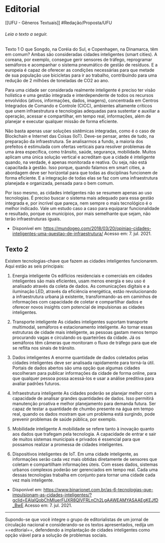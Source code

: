 # Editorial
[[UFU - Gêneros Textuais]]
#Redação/Proposta/UFU

###### Leia o texto a seguir.

Texto 1
O que Songdo, na Coréia do Sul, e Copenhagen, na Dinamarca, têm em comum? Ambas são consideradas cidades inteligentes (smart cities). A coreana, por exemplo, consegue gerir sensores de tráfego, reprogramar semáforos e acompanhar o sistema pneumático de gestão de resíduos. E a europeia é capaz de oferecer as condições necessárias para que metade de sua população use bicicletas para ir ao trabalho, contribuindo para uma redução de 2 milhões de toneladas de CO2 ao ano.

Para uma cidade ser considerada realmente inteligente é preciso ter visão holística e uma gestão integrada e interdependente de todos os recursos envolvidos (ativos, informações, dados, imagens), concentrada em Centros Integrados de Comando e Controle (CICC), ambientes altamente críticos que unem infraestrutura e tecnologias adequadas para sustentar e auxiliar a operação, acessar e compartilhar, em tempo real, informações, além de planejar e executar qualquer missão de forma eficiente.

Não basta apenas usar soluções sistêmicas integradas, como é o caso de Blockchain e Internet das Coisas (IoT). Deve-se pensar, antes de tudo, na preparação da infraestrutura. Se analisarmos a fundo, a maioria dos prefeitos é estimulada com ofertas verticais para resolver problemas de uma área específica, como trânsito, saúde, segurança, mobilidade. Muitos aplicam uma única solução vertical e acreditam que a cidade é inteligente quando, na verdade, é apenas monitorada e reativa. Ou seja, não está capacitada à gestão. Isso porque, quando falamos em smart cities, a abordagem deve ser horizontal para que todas as disciplinas funcionem de forma eficiente. E a integração de todas elas se faz com uma infraestrutura planejada e organizada, pensada para o bem comum.

Por isso mesmo, as cidades inteligentes não se resumem apenas ao uso tecnologias. É preciso buscar o sistema mais adequado para essa gestão integrada e, por incrível que pareça, nem sempre o mais tecnológico é o melhor indicado. Vale um estudo caso a caso para equiparar funcionalidade e resultado, porque os municípios, por mais semelhante que sejam, não terão infraestruturas iguais.

- Disponível em: https://mundogeo.com/2018/03/20/opiniao-cidades-inteligentes-uma-questao-de-infraestrutura/ Acesso em: 7. jul. 2021.

## Texto 2

Existem tecnologias-chave que fazem as cidades inteligentes funcionarem. Aqui estão as seis principais:

1. Energia inteligente
Os edifícios residenciais e comerciais em cidades inteligentes são mais eficientes, usam menos energia e seu uso é analisado através da coleta de dados.
As comunicações digitais e a iluminação LED, através da eficiência energética, estão revolucionando a infraestrutura urbana já existente, transformando-as em caminhos de informações com capacidade de coletar e compartilhar dados e oferecer novos insights com potencial de impulsionas as cidades inteligentes.

2. Transporte inteligente
As cidades inteligentes suportam transporte multimodal, semáforos e estacionamento inteligente. Ao tornar essas estruturas de cidade mais inteligente, as pessoas gastam menos tempo procurando vagas e circulando os quarteirões da cidade. Já os semáforos têm câmeras que monitoram o fluxo de tráfego para que ele se reflita nos sinais de trânsito.

3. Dados inteligentes
A enorme quantidade de dados coletados pelas cidades inteligentes deve ser analisada rapidamente
 para torná-la útil.
Portais de dados abertos são uma opção que algumas cidades escolheram para publicar informações da
cidade de forma online, para que qualquer pessoa possa acessá-los e usar a análise preditiva para avaliar padrões futuros.

4. Infraestrutura inteligente
As cidades poderão se planejar melhor com a capacidade de analisar grandes quantidades de dados. Isso permitirá manutenção proativa e melhor planejamento para demanda futura. Ser capaz de testar a quantidade de chumbo presente na água em tempo real, quando os dados mostram que um problema está surgindo, pode prevenir problemas de saúde pública, por exemplo.

5. Mobilidade inteligente
A mobilidade se refere tanto à inovação quanto aos dados que trafegam pela tecnologia. A capacidade de entrar e sair de muitos sistemas municipais e privados é essencial para que possamos realizar a promessa de cidades inteligentes.

6. Dispositivos inteligentes de IoT.
Em uma cidade inteligente, as informações serão cada vez mais obtidas diretamente de sensores que coletam e compartilham informações úteis. Com esses dados, sistemas urbanos complexos poderão ser gerenciados em tempo real.
Cada uma dessas tecnologias trabalha em conjunto para tornar uma cidade cada vez mais inteligente.

- Disponível em: https://www.binarionet.com.br/as-6-tecnologias-que-impulsionam-as-cidades-inteligentes/?gclid=EAIaIQobChMIuerFlJXR8QIVFRLnCh2LgAAWEAMYASAAEgKEJfD_BwE Acesso em: 7. jul. 2021.

---

Supondo-se que você integre o grupo de editorialistas de um jornal de circulação nacional e considerando-se os textos apresentados, redija um ==editorial==, defendendo a implantação de cidades inteligentes como opção viável para a solução de problemas sociais.